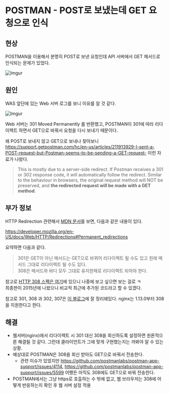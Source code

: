 # POSTMAN - POST로 보냈는데 GET 요청으로 인식

## 현상

POSTMAN을 이용해서 분명히 POST로 보낸 요청인데 API 서버에서 GET 메서드로 인식되는 문제가 있었다.

![Imgur](https://i.imgur.com/Wc9W7pm.png)

## 원인

WAS 앞단에 있는 Web 서버 로그를 보니 이유를 알 것 같다.

![Imgur](https://i.imgur.com/xK2AE0g.png)

Web 서버는 301 Moved Permanently 를 반환했고, POSTMAN이 301에 따라 리다이렉트 하면서 GET으로 바꿔서 요청을 다시 보내기 때문이다.

왜 POST로 보내지 않고 GET으로 보내나 찾아보니 https://support.getpostman.com/hc/en-us/articles/211913929-I-sent-a-POST-request-but-Postman-seems-to-be-sending-a-GET-request- 이런 자료가 나왔다.

>This is mostly due to a server-side redirect. If Postman receives a 301 or 302 response code, it will automatically follow the redirect. Similar to the behaviour in browsers, the original request method will NOT be preserved, and **the redirected request will be made with a GET method**.

## 부가 정보

HTTP Redirection 관련해서 [MDN 문서](https://developer.mozilla.org/en-US/docs/Web/HTTP/Redirections)를 보면, 다음과 같은 내용이 있다.

https://developer.mozilla.org/en-US/docs/Web/HTTP/Redirections#Permanent_redirections

요약하면 다음과 같다.
>301은 GET이 아닌 메서드는 GET으로 바뀌어 리다이렉트 될 수도 있고 원래 메서드 그대로 리다이렉트 될 수도 있다.  
>308은 메서드와 바디 모두 그대로 유지한채로 리다이렉트 되어야 한다.

참고로 [HTTP 308 스펙은 여기](https://tools.ietf.org/html/rfc7538)에 있으니 나중에 보고 싶으면 보는 걸로 ㅋ  
최종판이 2015년에 나왔으니 비교적 최근에 추가된 코드라고 할 수 있겠다.

참고로 301, 308 과 302, 307은 [이 블로그](https://perfectacle.github.io/2017/10/16/http-status-code-307-vs-308/)에 잘 정리돼있다. nginx는 1.13.0부터 308을 지원한다고 한다.

## 해결

- 웹서버(nginx)에서 리다이렉트 시 301 대신 308을 회신하도록 설정하면 원론적으론 해결될 것 같다. 그런데 클라이언트가 그에 맞게 구현했는지는 까봐야 알 수 있는 상황.
- 예상대로 POSTMAN은 308을 회신 받아도 GET으로 바꿔서 전송한다.
  - 관련 이슈가 있었지만 https://github.com/postmanlabs/postman-app-support/issues/4114, https://github.com/postmanlabs/postman-app-support/issues/5599 어쨌든 아직도 308에도 GET으로 바꿔 전송한다.
- POSTMAN에서는 그냥 https로 호출하는 수 밖에 없고, 웹 브라우저는 308에 어떻게 반응하는지 확인 후 웹 서버 설정 적용

